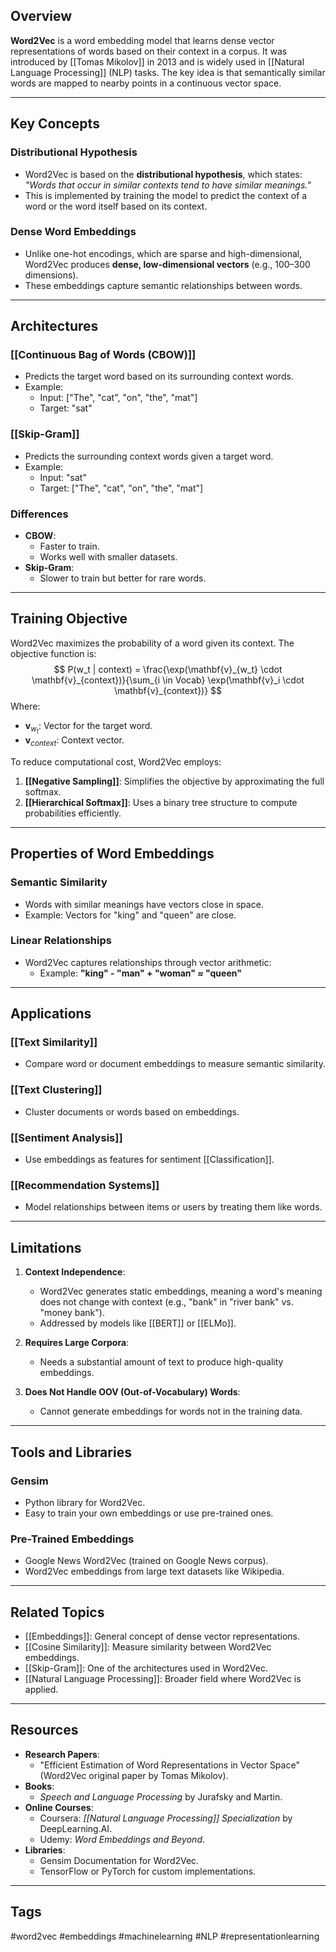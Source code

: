 ## Overview
**Word2Vec** is a word embedding model that learns dense vector representations of words based on their context in a corpus. It was introduced by [[Tomas Mikolov]] in 2013 and is widely used in [[Natural Language Processing]] (NLP) tasks. The key idea is that semantically similar words are mapped to nearby points in a continuous vector space.

---

## Key Concepts

### Distributional Hypothesis
- Word2Vec is based on the **distributional hypothesis**, which states: *"Words that occur in similar contexts tend to have similar meanings."*
- This is implemented by training the model to predict the context of a word or the word itself based on its context.

### Dense Word Embeddings
- Unlike one-hot encodings, which are sparse and high-dimensional, Word2Vec produces **dense, low-dimensional vectors** (e.g., 100–300 dimensions).
- These embeddings capture semantic relationships between words.

---

## Architectures

### [[Continuous Bag of Words (CBOW)]]
- Predicts the target word based on its surrounding context words.
- Example:
  - Input: ["The", "cat", "on", "the", "mat"]
  - Target: "sat"

### [[Skip-Gram]]
- Predicts the surrounding context words given a target word.
- Example:
  - Input: "sat"
  - Target: ["The", "cat", "on", "the", "mat"]

### Differences
- **CBOW**:
  - Faster to train.
  - Works well with smaller datasets.
- **Skip-Gram**:
  - Slower to train but better for rare words.

---

## Training Objective
Word2Vec maximizes the probability of a word given its context. The objective function is:
$$
P(w_t | context) = \frac{\exp(\mathbf{v}_{w_t} \cdot \mathbf{v}_{context})}{\sum_{i \in Vocab} \exp(\mathbf{v}_i \cdot \mathbf{v}_{context})}
$$
Where:
- $\mathbf{v}_{w_t}$: Vector for the target word.
- $\mathbf{v}_{context}$: Context vector.

To reduce computational cost, Word2Vec employs:
1. **[[Negative Sampling]]**: Simplifies the objective by approximating the full softmax.
2. **[[Hierarchical Softmax]]**: Uses a binary tree structure to compute probabilities efficiently.

---

## Properties of Word Embeddings

### Semantic Similarity
- Words with similar meanings have vectors close in space.
- Example: Vectors for "king" and "queen" are close.

### Linear Relationships
- Word2Vec captures relationships through vector arithmetic:
  - Example: **"king" - "man" + "woman" ≈ "queen"**

---

## Applications

### [[Text Similarity]]
- Compare word or document embeddings to measure semantic similarity.

### [[Text Clustering]]
- Cluster documents or words based on embeddings.

### [[Sentiment Analysis]]
- Use embeddings as features for sentiment [[Classification]].

### [[Recommendation Systems]]
- Model relationships between items or users by treating them like words.

---

## Limitations

1. **Context Independence**:
   - Word2Vec generates static embeddings, meaning a word's meaning does not change with context (e.g., "bank" in "river bank" vs. "money bank").
   - Addressed by models like [[BERT]] or [[ELMo]].

2. **Requires Large Corpora**:
   - Needs a substantial amount of text to produce high-quality embeddings.

3. **Does Not Handle OOV (Out-of-Vocabulary) Words**:
   - Cannot generate embeddings for words not in the training data.

---

## Tools and Libraries

### Gensim
- Python library for Word2Vec.
- Easy to train your own embeddings or use pre-trained ones.

### Pre-Trained Embeddings
- Google News Word2Vec (trained on Google News corpus).
- Word2Vec embeddings from large text datasets like Wikipedia.

---

## Related Topics
- [[Embeddings]]: General concept of dense vector representations.
- [[Cosine Similarity]]: Measure similarity between Word2Vec embeddings.
- [[Skip-Gram]]: One of the architectures used in Word2Vec.
- [[Natural Language Processing]]: Broader field where Word2Vec is applied.

---

## Resources
- **Research Papers**:
  - "Efficient Estimation of Word Representations in Vector Space" (Word2Vec original paper by Tomas Mikolov).
- **Books**:
  - *Speech and Language Processing* by Jurafsky and Martin.
- **Online Courses**:
  - Coursera: *[[Natural Language Processing]] Specialization* by DeepLearning.AI.
  - Udemy: *Word Embeddings and Beyond*.
- **Libraries**:
  - Gensim Documentation for Word2Vec.
  - TensorFlow or PyTorch for custom implementations.

---

## Tags
#word2vec #embeddings #machinelearning #NLP #representationlearning